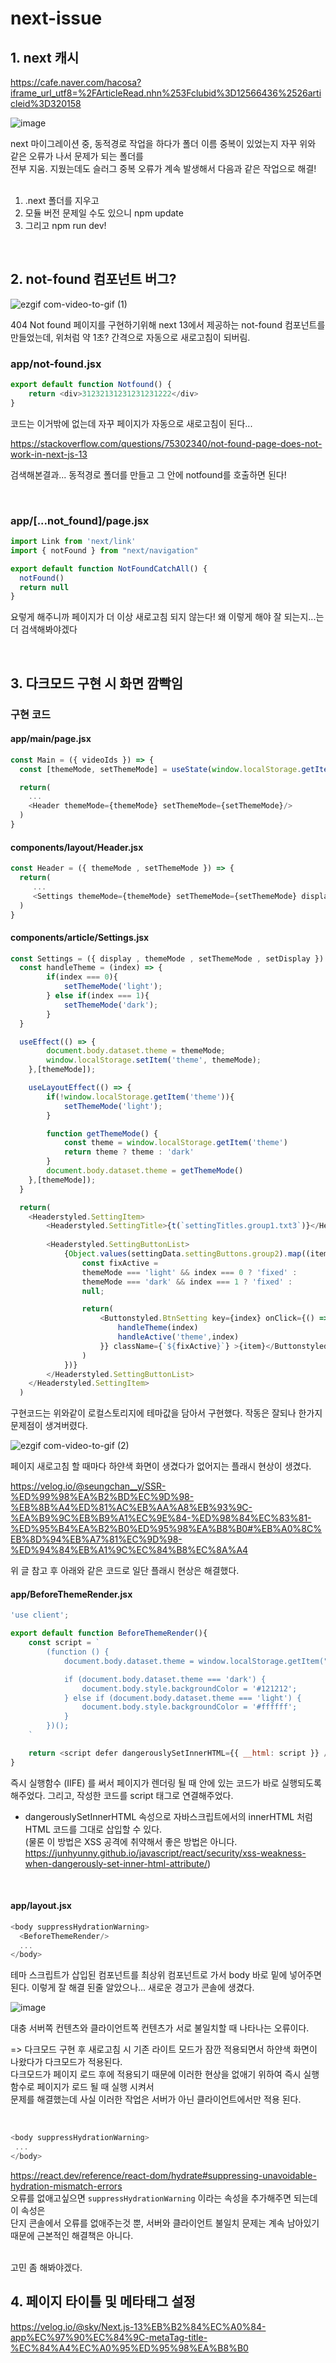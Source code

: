 # next-issue

## 1. next 캐시
https://cafe.naver.com/hacosa?iframe_url_utf8=%2FArticleRead.nhn%253Fclubid%3D12566436%2526articleid%3D320158

![image](https://github.com/Plush777/next-issue/assets/87457620/1bb9e7c8-2d66-4f52-be75-ffdb6743f982)

next 마이그레이션 중, 동적경로 작업을 하다가 폴더 이름 중복이 있었는지 자꾸 위와 같은 오류가 나서 문제가 되는 폴더를<br/>
전부 지움. 지웠는데도 슬러그 중복 오류가 계속 발생해서 다음과 같은 작업으로 해결!
<br/><br/>
1. .next 폴더를 지우고
2. 모듈 버전 문제일 수도 있으니 npm update 
3. 그리고 npm run dev! 

<br/>

## 2. not-found 컴포넌트 버그?

![ezgif com-video-to-gif (1)](https://github.com/Plush777/next-issue/assets/87457620/375f5eb7-2b20-4058-a36c-9a9cfa4dcfe5)

404 Not found 페이지를 구현하기위해 next 13에서 제공하는 not-found 컴포넌트를 만들었는데, 위처럼 약 1초? 간격으로 자동으로 새로고침이 되버림.

### app/not-found.jsx
```js
export default function Notfound() {
    return <div>31232131231231231222</div>
}
```
코드는 이거밖에 없는데 자꾸 페이지가 자동으로 새로고침이 된다...

https://stackoverflow.com/questions/75302340/not-found-page-does-not-work-in-next-js-13

검색해본결과... 동적경로 폴더를 만들고 그 안에 notfound를 호출하면 된다!

<br/>

### app/[...not_found]/page.jsx
```js
import Link from 'next/link'
import { notFound } from "next/navigation"

export default function NotFoundCatchAll() {
  notFound()
  return null
}
```
요렇게 해주니까 페이지가 더 이상 새로고침 되지 않는다! 왜 이렇게 해야 잘 되는지...는 더 검색해봐야겠다

<br/>

## 3. 다크모드 구현 시 화면 깜빡임

### 구현 코드

#### app/main/page.jsx
```js
const Main = ({ videoIds }) => {
  const [themeMode, setThemeMode] = useState(window.localStorage.getItem('theme'));

  return(
    ...
    <Header themeMode={themeMode} setThemeMode={setThemeMode}/>
  )
}
```

#### components/layout/Header.jsx
```js
const Header = ({ themeMode , setThemeMode }) => {
  return(
     ...
     <Settings themeMode={themeMode} setThemeMode={setThemeMode} display={settingToggle} />
  )
}
```

#### components/article/Settings.jsx
```js
const Settings = ({ display , themeMode , setThemeMode , setDisplay }) => {
  const handleTheme = (index) => {
        if(index === 0){
            setThemeMode('light');
        } else if(index === 1){
            setThemeMode('dark');
        }
  }

  useEffect(() => {
        document.body.dataset.theme = themeMode;
        window.localStorage.setItem('theme', themeMode);
    },[themeMode]);

    useLayoutEffect(() => {
        if(!window.localStorage.getItem('theme')){
            setThemeMode('light');
        }

        function getThemeMode() {
            const theme = window.localStorage.getItem('theme')
            return theme ? theme : 'dark'
        }
        document.body.dataset.theme = getThemeMode()
    },[themeMode]);
  }

  return(
    <Headerstyled.SettingItem>
        <Headerstyled.SettingTitle>{t(`settingTitles.group1.txt3`)}</Headerstyled.SettingTitle>
        
        <Headerstyled.SettingButtonList>
            {Object.values(settingData.settingButtons.group2).map((item,index) => {
                const fixActive = 
                themeMode === 'light' && index === 0 ? 'fixed' : 
                themeMode === 'dark' && index === 1 ? 'fixed' : 
                null;

                return(
                    <Buttonstyled.BtnSetting key={index} onClick={() => {
                        handleTheme(index)
                        handleActive('theme',index)
                    }} className={`${fixActive}`} >{item}</Buttonstyled.BtnSetting>
                )
            })}
        </Headerstyled.SettingButtonList>
    </Headerstyled.SettingItem>
  )
```

구현코드는 위와같이 로컬스토리지에 테마값을 담아서 구현했다.
작동은 잘되나 한가지 문제점이 생겨버렸다.

![ezgif com-video-to-gif (2)](https://github.com/Plush777/next-issue/assets/87457620/aa10eaae-de11-4cf5-ba94-bdc5fbbbd7dc)

페이지 새로고침 할 때마다 하얀색 화면이 생겼다가 없어지는 플래시 현상이 생겼다.

https://velog.io/@seungchan__y/SSR-%ED%99%98%EA%B2%BD%EC%9D%98-%EB%8B%A4%ED%81%AC%EB%AA%A8%EB%93%9C-%EA%B9%9C%EB%B9%A1%EC%9E%84-%ED%98%84%EC%83%81-%ED%95%B4%EA%B2%B0%ED%95%98%EA%B8%B0#%EB%A0%8C%EB%8D%94%EB%A7%81%EC%9D%98-%ED%94%84%EB%A1%9C%EC%84%B8%EC%8A%A4

위 글 참고 후 아래와 같은 코드로 일단 플래시 현상은 해결했다.

#### app/BeforeThemeRender.jsx
```js
'use client';

export default function BeforeThemeRender(){
    const script = `
        (function () {
            document.body.dataset.theme = window.localStorage.getItem("theme") || 'light';

            if (document.body.dataset.theme === 'dark') {
                document.body.style.backgroundColor = '#121212';
            } else if (document.body.dataset.theme === 'light') {
                document.body.style.backgroundColor = '#ffffff';
            }
        })();
    `

    return <script defer dangerouslySetInnerHTML={{ __html: script }} />
}
```
즉시 실행함수 (IIFE) 를 써서 페이지가 렌더링 될 때 안에 있는 코드가 바로 실행되도록 해주었다.
그리고, 작성한 코드를 script 태그로 연결해주었다.

* dangerouslySetInnerHTML 속성으로 자바스크립트에서의 innerHTML 처럼 HTML 코드를 그대로 삽입할 수 있다. <br/>
(물론 이 방법은 XSS 공격에 취약해서 좋은 방법은 아니다. https://junhyunny.github.io/javascript/react/security/xss-weakness-when-dangerously-set-inner-html-attribute/)

<br/>

#### app/layout.jsx
```js
<body suppressHydrationWarning>
  <BeforeThemeRender/>
  ...
</body>
```
테마 스크립트가 삽입된 컴포넌트를 최상위 컴포넌트로 가서 body 바로 밑에 넣어주면 된다.
이렇게 잘 해결 된줄 알았으나... 새로운 경고가 콘솔에 생겼다.

![image](https://github.com/Plush777/next-issue/assets/87457620/ec974498-c532-447a-a246-f327d82f479f)

대충 서버쪽 컨텐츠와 클라이언트쪽 컨텐츠가 서로 불일치할 때 나타나는 오류이다.

=> 다크모드 구현 후 새로고침 시 기존 라이트 모드가 잠깐 적용되면서 하얀색 화면이 나왔다가 다크모드가 적용된다. <br/>
다크모드가 페이지 로드 후에 적용되기 때문에 이러한 현상을 없애기 위하여 즉시 실행함수로 페이지가 로드 될 때 실행 시켜서 <br/>
문제를 해결했는데 사실 이러한 작업은 서버가 아닌 클라이언트에서만 적용 된다.

<br/>

```js
<body suppressHydrationWarning>
 ...                
</body>
```
https://react.dev/reference/react-dom/hydrate#suppressing-unavoidable-hydration-mismatch-errors <br/>
오류를 없애고싶으면 `suppressHydrationWarning` 이라는 속성을 추가해주면 되는데 이 속성은 <br/>
단지 콘솔에서 오류를 없애주는것 뿐, 서버와 클라이언트 불일치 문제는 계속 남아있기 때문에 근본적인 해결책은 아니다.

<br/>
고민 좀 해봐야겠다.

<br/>

## 4. 페이지 타이틀 및 메타태그 설정
https://velog.io/@sky/Next.js-13%EB%B2%84%EC%A0%84-app%EC%97%90%EC%84%9C-metaTag-title-%EC%84%A4%EC%A0%95%ED%95%98%EA%B8%B0



